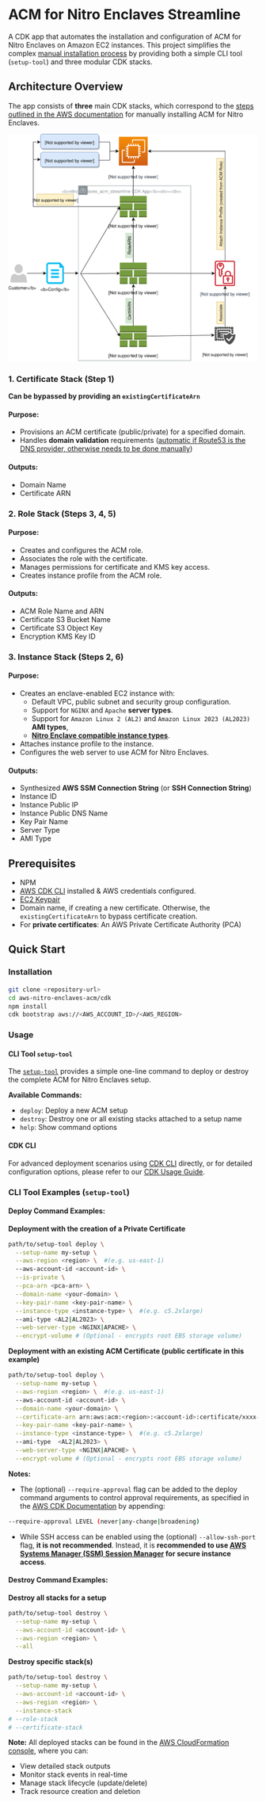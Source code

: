 # ACM for Nitro Enclaves Streamline

A CDK app that automates the installation and configuration of ACM for Nitro Enclaves on Amazon EC2 instances. This project simplifies the complex [manual installation process](https://docs.aws.amazon.com/enclaves/latest/user/install-acm.html) by providing both a simple CLI tool (`setup-tool`) and three modular CDK stacks.

## Architecture Overview
The app consists of **three** main CDK stacks, which correspond to the [steps outlined in the AWS documentation](https://docs.aws.amazon.com/enclaves/latest/user/install-acm.html) for manually installing ACM for Nitro Enclaves.

![nitro_enclaves_acm_streamline](assets/images/nitro_enclaves_acm_streamline.svg)

### 1. Certificate Stack (Step 1)
**Can be bypassed by providing an `existingCertificateArn`**
#### Purpose:
- Provisions an ACM certificate (public/private) for a specified domain.
- Handles **domain validation** requirements ([automatic if Route53 is the DNS provider, otherwise needs to be done manually](https://docs.aws.amazon.com/cdk/api/v2/docs/aws-cdk-lib.aws_certificatemanager.CertificateValidation.html#static-fromwbrdnshostedzone))

#### Outputs:
- Domain Name
- Certificate ARN

### 2. Role Stack (Steps 3, 4, 5)
#### Purpose:
- Creates and configures the ACM role.
- Associates the role with the certificate.
- Manages permissions for certificate and KMS key access.
- Creates instance profile from the ACM role.

#### Outputs:
- ACM Role Name and ARN
- Certificate S3 Bucket Name
- Certificate S3 Object Key
- Encryption KMS Key ID

### 3. Instance Stack (Steps 2, 6)
#### Purpose:
- Creates an enclave-enabled EC2 instance with:
    - Default VPC, public subnet and security group configuration.
    - Support for `NGINX` and `Apache` **server types**.
    - Support for `Amazon Linux 2 (AL2)` and `Amazon Linux 2023 (AL2023)` **AMI types**,
    - [**Nitro Enclave compatible instance types**](https://docs.aws.amazon.com/enclaves/latest/user/nitro-enclave.html#nitro-enclave-reqs).
- Attaches instance profile to the instance.
- Configures the web server to use ACM for Nitro Enclaves.

#### Outputs:
- Synthesized **AWS SSM Connection String** (or **SSH Connection String**)
- Instance ID
- Instance Public IP
- Instance Public DNS Name
- Key Pair Name
- Server Type
- AMI Type

## Prerequisites
- NPM
- [AWS CDK CLI](https://docs.aws.amazon.com/cdk/v2/guide/getting_started.html) installed & AWS credentials configured.
- [EC2 Keypair](https://docs.aws.amazon.com/AWSEC2/latest/UserGuide/create-key-pairs.html)
- Domain name, if creating a new certificate. Otherwise, the `existingCertificateArn` to bypass certificate creation.
- For **private certificates**: An AWS Private Certificate Authority (PCA)

## Quick Start
### Installation
```bash
git clone <repository-url>
cd aws-nitro-enclaves-acm/cdk
npm install
cdk bootstrap aws://<AWS_ACCOUNT_ID>/<AWS_REGION>
```

### Usage
#### CLI Tool `setup-tool`
The [`setup-tool`](../tools/setup-tool) provides a simple one-line command to deploy or destroy the complete ACM for Nitro Enclaves setup.

**Available Commands:**
* `deploy`: Deploy a new ACM setup
* `destroy`: Destroy one or all existing stacks attached to a setup name
* `help`: Show command options

#### CDK CLI
For advanced deployment scenarios using [CDK CLI](https://docs.aws.amazon.com/cdk/v2/guide/cli.html) directly, or for detailed configuration options, please refer to our [CDK Usage Guide](../docs/cdk-usage.md).

### CLI Tool Examples (`setup-tool`)
#### Deploy Command Examples:
**Deployment with the creation of a Private Certificate**
```bash
path/to/setup-tool deploy \
  --setup-name my-setup \
  --aws-region <region> \  #(e.g. us-east-1)
  --aws-account-id <account-id> \
  --is-private \
  --pca-arn <pca-arn> \
  --domain-name <your-domain> \
  --key-pair-name <key-pair-name> \
  --instance-type <instance-type> \  #(e.g. c5.2xlarge)
  --ami-type <AL2|AL2023> \
  --web-server-type <NGINX|APACHE> \
  --encrypt-volume # (Optional - encrypts root EBS storage volume)
```

**Deployment with an existing ACM Certificate (public certificate in this example)**
```bash
path/to/setup-tool deploy \
  --setup-name my-setup \
  --aws-region <region> \  #(e.g. us-east-1)
  --aws-account-id <account-id> \
  --domain-name <your-domain> \
  --certificate-arn arn:aws:acm:<region>:<account-id>:certificate/xxxx-yyy-zz \
  --key-pair-name <key-pair-name> \
  --instance-type <instance-type> \  #(e.g. c5.2xlarge)
  --ami-type  <AL2|AL2023> \
  --web-server-type <NGINX|APACHE> \
  --encrypt-volume # (Optional - encrypts root EBS storage volume)
```

**Notes:**
- The (optional) `--require-approval` flag can be added to the deploy command arguments to control approval requirements, as specified in the [AWS CDK Documentation](https://docs.aws.amazon.com/cdk/v2/guide/cli.html#cli-deploy) by appending:
```bash
--require-approval LEVEL (never|any-change|broadening)
```
- While SSH access can be enabled using the (optional) `--allow-ssh-port` flag, **it is not recommended**. Instead, it is **recommended to use [AWS Systems Manager (SSM) Session Manager](https://docs.aws.amazon.com/systems-manager/latest/userguide/session-manager.html) for secure instance access**.

#### Destroy Command Examples:
**Destroy all stacks for a setup**
```bash
path/to/setup-tool destroy \
  --setup-name my-setup \
  --aws-account-id <account-id> \
  --aws-region <region> \
  --all
```

**Destroy specific stack(s)**
```bash
path/to/setup-tool destroy \
  --setup-name my-setup \
  --aws-account-id <account-id> \
  --aws-region <region> \
  --instance-stack
# --role-stack
# --certificate-stack
```

**Note:** All deployed stacks can be found in the [AWS CloudFormation console](https://console.aws.amazon.com/cloudformation/home), where you can:
- View detailed stack outputs
- Monitor stack events in real-time
- Manage stack lifecycle (update/delete)
- Track resource creation and deletion